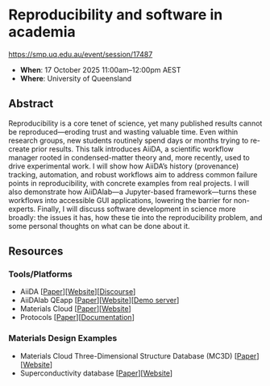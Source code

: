 # Reproducibility and software in academia

https://smp.uq.edu.au/event/session/17487

- **When**: 17 October 2025 11:00am–12:00pm AEST
- **Where**: University of Queensland

## Abstract

Reproducibility is a core tenet of science, yet many published results cannot be reproduced—eroding trust and wasting valuable time. Even within research groups, new students routinely spend days or months trying to re-create prior results. This talk introduces AiiDA, a scientific workflow manager rooted in condensed-matter theory and, more recently, used to drive experimental work. I will show how AiiDA’s history (provenance) tracking, automation, and robust workflows aim to address common failure points in reproducibility, with concrete examples from real projects. I will also demonstrate how AiiDAlab—a Jupyter-based framework—turns these workflows into accessible GUI applications, lowering the barrier for non-experts. Finally, I will discuss software development in science more broadly: the issues it has, how these tie into the reproducibility problem, and some personal thoughts on what can be done about it.

## Resources

### Tools/Platforms

- AiiDA [[Paper](https://www.nature.com/articles/s41597-020-00638-4)][[Website](https://aiida.net/)][[Discourse](https://aiida.discourse.group/)]
- AiiDAlab QEapp [[Paper](https://arxiv.org/abs/2507.19670)][[Website](https://www.aiidalab.net/)][[Demo server](https://demo.aiidalab.io/hub)]
- Materials Cloud [[Paper](https://www.nature.com/articles/s41597-020-00637-5)][[Website](https://www.materialscloud.org/home)]
- Protocols [[Paper](https://arxiv.org/html/2504.03962v1#Sx4)][[Documentation](https://aiida-quantumespresso.readthedocs.io/en/latest/topics/protocol.html)]

### Materials Design Examples

- Materials Cloud Three-Dimensional Structure Database (MC3D) [[Paper](https://arxiv.org/abs/2508.19223)][[Website](https://mc3d.materialscloud.org/)]
- Superconductivity database [[Paper](https://journals.aps.org/prxenergy/abstract/10.1103/sb28-fjc9)][[Website](https://mc3d.materialscloud.org/?preset=superconductivity)]
